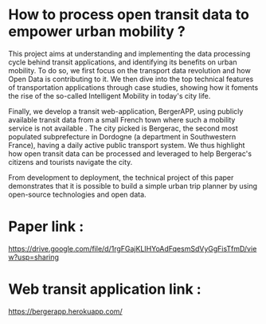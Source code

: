 # How to process open transit data to empower urban mobility ? 

This project aims at understanding and implementing the data processing cycle behind transit applications, and identifying its benefits on urban mobility. To do so, we first focus on the transport data revolution and how Open Data is contributing to it.  We then dive into the top technical features of transportation applications through case studies, showing how it foments the rise of the so-called Intelligent Mobility in today's city life.

Finally, we develop a transit web-application, BergerAPP,  using publicly available transit data from a small French town where such a mobility service is not available . The city picked is Bergerac, the second most populated subprefecture in Dordogne (a department in Southwestern France), having a daily active public transport system. We thus highlight how open transit data can be processed and leveraged to help Bergerac's citizens and tourists navigate the city. 
 
 From development to deployment, the technical project of this paper demonstrates that it is possible to build a simple urban trip planner by using open-source technologies and open data. 



# Paper link : 
https://drive.google.com/file/d/1rgFGajKLIHYoAdFqesmSdVyGgFisTfmD/view?usp=sharing

# Web transit application link : 
https://bergerapp.herokuapp.com/

